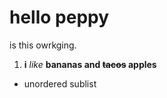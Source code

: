 # hello peppy
is this owrkging.
1. **i** *like* **bananas and ~~**tacos**~~ apples**
  * unordered sublist
